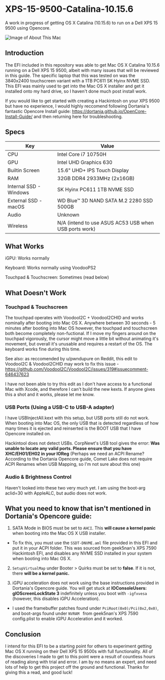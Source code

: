 # XPS-15-9500-Catalina-10.15.6
A work in progress of getting OS X Catalina (10.15.6) to run on a Dell XPS 15 9500 using Opencore.

![Image of About This Mac](https://i.imgur.com/amM5AHA.jpg)

## Introduction
The EFI included in this repository was able to get Mac OS X Catalina 10.15.6 running on a Dell XPS 15 9500, albeit with many issues that will be reviewed in this guide. The specific laptop that this was tested on was the 3840x2400 touchscreen variant with a 1TB PC611 SK Hyinx NVME SSD. This EFI was mainly used to get into the Mac OS X installer and get it installed onto my hard drive, so I haven't done much post install work.

If you would like to get started with creating a Hackintosh on your XPS 9500 but have no experience, I would highly reccomend following Dortania's fantastic Opencore Install guide: https://dortania.github.io/OpenCore-Install-Guide/ and then returning here for troubleshooting.


## Specs

| Key                    | Value                                                        |
| ---------------------- | ------------------------------------------------------------ |
| CPU                    | Intel Core i7 10750H                                         |
| GPU                    | Intel UHD Graphics 630                                       |
| Builtin Screen         | 15.6" UHD+ IPS Touch Display                                 |
| RAM                    | 32GB DDR4 2933MHz (2x16GB)                                   |
| Internal SSD - Windows | SK Hyinx PC611 1TB NVME SSD                                  |
| External SSD - macOS   | WD Blue™ 3D NAND SATA M.2 2280 SSD 500GB                     |
| Audio                  | Unknown                                                      |
| Wireless               | N/A (intend to use ASUS AC53 USB when USB ports work)        |


## What Works

iGPU: Works normally

Keyboard: Works normally using VoodooPS2

Touchpad & Touchscreen: Sometimes (read below)


## What Doesn't Work

### Touchpad & Touchscreen
The touchpad operates with VoodooI2C + VoodooI2CHID and works nominally after booting into Mac OS X. Anywhere between 30 seconds - 5 minutes after booting into Mac OS however, the touchpad and touchscreen both become completely non-fuctional. If I move my fingers around on the touchpad vigorously, the cursor might move a little bit without animating it's movement, but overall it's unusable and requires a restart of the OS. The keyboard works fine during this time.

See also: as reccomended by u/pwndupure on Reddit, this edit to VoodooI2C & VoodooI2CHID may work to fix this issue - https://github.com/VoodooI2C/VoodooI2C/issues/319#issuecomment-646437623

I have not been able to try this edit as I don't have access to a functional Mac with Xcode, and therefore I can't build the new kexts. If anyone gives this a shot and it works, please let me know.


### USB Ports (Using a USB-C to USB-A adapter)
I have USBInjectAll.kext with this setup, but USB ports still do not work. When booting into Mac OS, the only USB that is detected regardless of how many times it is ejected and reinserted is the BOOT USB that I have Opencore installed on. 

Hackintool does not detect USBs. CorpNewt's USB tool gives the error: **Was unable to locate any valid ports. Please ensure that you have XHC/EH01/EH02 in your IOReg** (Perhaps we need an ACPI Rename? According to the Dortania Opencore guide, Comet Lake does not require ACPI Renames when USB Mapping, so I'm not sure about this one)

### Audio & Brightness Control

Haven't looked into these two very much yet. I am using the boot-arg aclid=30 with AppleALC, but audio does not work.


## What you need to know that isn't mentioned in Dortania's Opencore guide:

1. SATA Mode in BIOS must be set to `AHCI`. This **will cause a kernel panic** when booting into the Mac OS X USB installer.

- To fix this, you must use the `SSDT-DNVME.aml` file provided in this EFI and put it in your ACPI folder. This was sourced from geek5nan's XPS 7590 Hackintosh EFI, and disables any NVME SSD installed in your system when booting into Mac OS X.

2. `SetupVirtualMap` under Booter > Quirks must be set to **false**. If it is not, there **will be a kernel panic.**

3. iGPU acceleration does not work using the base instructions provided in Dortania's Opencore guide. You will get stuck at **IOConsoleUsers: gIOScreenLockState 3** indefinitely unless you boot with `-igfxvesa` (however, this disables iGPU Acceleration). 

- I used the framebuffer patches found under `PciRoot(0x0)/Pci(0x2,0x0)`, and boot-args found under `NVRAM ` from geek5nan's XPS 7590 config.plist to enable iGPU Acceleration and it worked.


## Conclusion

I intend for this EFI to be a starting point for others to experiment getting Mac OS X running on their Dell XPS 15 9500s with full functionality. All of the discoveries I made to get to this point were a result of countless hours of reading along with trial and error. I am by no means an expert, and need lots of help to get this project off the ground and functional. Thanks for giving this a read, and good luck!


